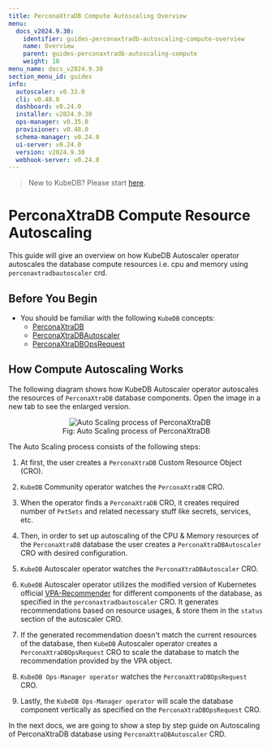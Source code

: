 ```yaml
---
title: PerconaXtraDB Compute Autoscaling Overview
menu:
  docs_v2024.9.30:
    identifier: guides-perconaxtradb-autoscaling-compute-overview
    name: Overview
    parent: guides-perconaxtradb-autoscaling-compute
    weight: 10
menu_name: docs_v2024.9.30
section_menu_id: guides
info:
  autoscaler: v0.33.0
  cli: v0.48.0
  dashboard: v0.24.0
  installer: v2024.9.30
  ops-manager: v0.35.0
  provisioner: v0.48.0
  schema-manager: v0.24.0
  ui-server: v0.24.0
  version: v2024.9.30
  webhook-server: v0.24.0
---
```


> New to KubeDB? Please start [here](/docs/v2024.9.30/README).

# PerconaXtraDB Compute Resource Autoscaling

This guide will give an overview on how KubeDB Autoscaler operator autoscales the database compute resources i.e. cpu and memory using `perconaxtradbautoscaler` crd.

## Before You Begin

- You should be familiar with the following `KubeDB` concepts:
  - [PerconaXtraDB](/docs/v2024.9.30/guides/percona-xtradb/concepts/perconaxtradb)
  - [PerconaXtraDBAutoscaler](/docs/v2024.9.30/guides/percona-xtradb/concepts/autoscaler)
  - [PerconaXtraDBOpsRequest](/docs/v2024.9.30/guides/percona-xtradb/concepts/opsrequest)

## How Compute Autoscaling Works

The following diagram shows how KubeDB Autoscaler operator autoscales the resources of `PerconaXtraDB` database components. Open the image in a new tab to see the enlarged version.

<figure align="center">
  <img alt="Auto Scaling process of PerconaXtraDB" src="/docs/v2024.9.30/guides/percona-xtradb/autoscaler/compute/overview/images/pxas-compute.png">
<figcaption align="center">Fig: Auto Scaling process of PerconaXtraDB</figcaption>
</figure>

The Auto Scaling process consists of the following steps:

1. At first, the user creates a `PerconaXtraDB` Custom Resource Object (CRO).

2. `KubeDB` Community operator watches the `PerconaXtraDB` CRO.

3. When the operator finds a `PerconaXtraDB` CRO, it creates required number of `PetSets` and related necessary stuff like secrets, services, etc.

4. Then, in order to set up autoscaling of the CPU & Memory resources of the `PerconaXtraDB` database the user creates a `PerconaXtraDBAutoscaler` CRO with desired configuration.

5. `KubeDB` Autoscaler operator watches the `PerconaXtraDBAutoscaler` CRO.

6. `KubeDB` Autoscaler operator utilizes the modified version of Kubernetes official [VPA-Recommender](https://github.com/kubernetes/autoscaler/tree/master/vertical-pod-autoscaler/pkg) for different components of the database, as specified in the `perconaxtradbautoscaler` CRO.
It generates recommendations based on resource usages, & store them in the `status` section of the autoscaler CRO.

7. If the generated recommendation doesn't match the current resources of the database, then `KubeDB` Autoscaler operator creates a `PerconaXtraDBOpsRequest` CRO to scale the database to match the recommendation provided by the VPA object.

8. `KubeDB Ops-Manager operator` watches the `PerconaXtraDBOpsRequest` CRO.

9. Lastly, the `KubeDB Ops-Manager operator` will scale the database component vertically as specified on the `PerconaXtraDBOpsRequest` CRO.

In the next docs, we are going to show a step by step guide on Autoscaling of PerconaXtraDB database using `PerconaXtraDBAutoscaler` CRD.
